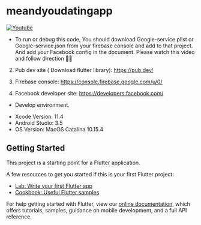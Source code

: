 # meandyoudatingapp


[![Youtube](https://img.youtube.com/vi/48meWFwi-6g/0.jpg)](https://youtu.be/48meWFwi-6g)

* To run or debug this code, You should download Google-service.plist or Google-service.json from your firebase console and add to that project. And add your Facebook config in the document. Please watch this video and follow direction 👍🏻

2. Pub dev site ( Download flutter library): https://pub.dev/

3. Firebase console:
https://console.firebase.google.com/u/0/

4. Facebook developer site: https://developers.facebook.com/

* Develop environment.

- Xcode Version: 11.4
- Android Studio: 3.5
- OS Version: MacOS Catalina 10.15.4

## Getting Started

This project is a starting point for a Flutter application.

A few resources to get you started if this is your first Flutter project:

- [Lab: Write your first Flutter app](https://flutter.dev/docs/get-started/codelab)
- [Cookbook: Useful Flutter samples](https://flutter.dev/docs/cookbook)

For help getting started with Flutter, view our
[online documentation](https://flutter.dev/docs), which offers tutorials,
samples, guidance on mobile development, and a full API reference.

